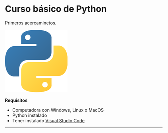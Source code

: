 # Curso básico de Python

Primeros acercaminetos.

![Texto Alternativo](https://github.com/JuanReynoso-JR/Curso-basico-python/blob/main/Imagenes/Logo-Python.png)

**Requisitos**

- Computadora con Windows, Linux o MacOS
- Python instalado
- Tener instalado [Visual Studio Code](https://code.visualstudio.com/)
------------------------------


